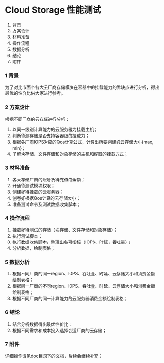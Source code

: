 # Cloud Storage 性能测试

1. 背景
2. 方案设计
3. 材料准备
4. 操作流程
5. 数据分析
6. 结论
7. 附件

### 1 背景

为了对比市面个各大云厂商存储模块在容器中的挂载能力的优缺点进行分析，得出最优的性价比供大家进行参考。

### 2 方案设计

根据不同厂商的云存储进行分析：

1. 以同一级别计算能力的云服务器为挂载主机；
2. 判断待测存储是否支持容器级的挂载力；
3. 根据各厂商IOPS对应的Qos计算公式，计算出所要创建的云存储大小{max, min}；
4. 了解块存储、文件存储和对象存储的主机和容器的挂载方式；

### 3 材料准备

1. 各大存储厂商的账号及待充值的金额；
2. 开通待测试模块权限；
3. 创建好待挂载的云服务器；
4. 创卷好根据Qos计算的云存储大小；
5. 准备测试命令及测试数据收集脚本；

### 4 操作流程

1. 挂载好待测试的存储（块存储、文件存储和对象存储）；
2. 执行测试脚本；
3. 执行数据收集脚本，整理出各项指标（IOPS、时延，吞吐量）；
4. 分析数据，绘制表格；

### 5 数据分析

1. 根据不同厂商的同一region、IOPS、吞吐量、时延、云存储大小和消费金额绘制表格；
2. 根据同一厂商的不同region、IOPS、吞吐量、时延、云存储大小和消费金额绘制表格；
3. 根据不同厂商的同一计算能力的云服务器消费金额绘制表格；

### 6 结论

1. 结合分析数据得出最优性价比；
2. 根据不同需求和成本投入选择合适厂商的云存储；

### 7 附件

详细操作请见doc目录下的文档，后续会继续补充；

